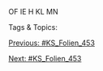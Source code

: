 OF
IE
H
KL
MN 

   Tags & Topics:
   

[Previous: #KS_Folien_453](KS_Folien_453.md)

[Next: #KS_Folien_453](KS_Folien_453.md)
